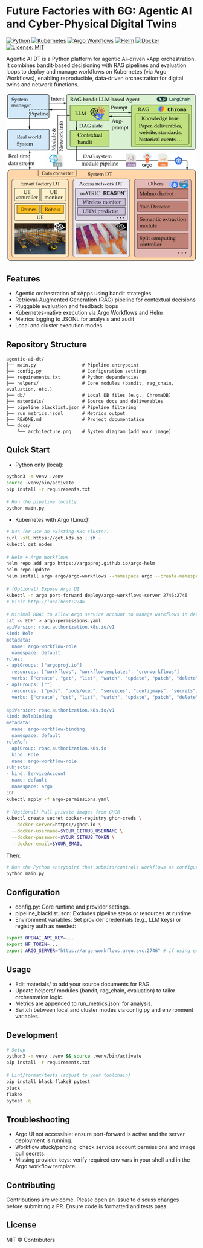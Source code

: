 # Future Factories with 6G: Agentic AI and Cyber-Physical Digital Twins

[![Python](https://img.shields.io/badge/Python-3.10%7C3.11-blue)](https://www.python.org/)
[![Kubernetes](https://img.shields.io/badge/Kubernetes-k3s%20%7C%20K8s-326ce5)](https://kubernetes.io/)
[![Argo Workflows](https://img.shields.io/badge/Argo%20Workflows-3.x-ef7b4d)](https://argoproj.github.io/argo-workflows/)
[![Helm](https://img.shields.io/badge/Helm-3.x-0f1689)](https://helm.sh/)
[![Docker](https://img.shields.io/badge/Docker-24%2B-2496ed)](https://www.docker.com/)
[![License: MIT](https://img.shields.io/badge/License-MIT-green.svg)](LICENSE)

Agentic AI DT is a Python platform for agentic AI–driven xApp orchestration. It combines bandit-based decisioning with RAG pipelines and evaluation loops to deploy and manage workflows on Kubernetes (via Argo Workflows), enabling reproducible, data‑driven orchestration for digital twins and network functions.

![Architecture](docs/architecture.png)

## Features
- Agentic orchestration of xApps using bandit strategies
- Retrieval-Augmented Generation (RAG) pipeline for contextual decisions
- Pluggable evaluation and feedback loops
- Kubernetes-native execution via Argo Workflows and Helm
- Metrics logging to JSONL for analysis and audit
- Local and cluster execution modes

## Repository Structure
```
agentic-ai-dt/
├── main.py                 # Pipeline entrypoint
├── config.py               # Configuration settings
├── requirements.txt        # Python dependencies
├── helpers/                # Core modules (bandit, rag_chain, evaluation, etc.)
├── db/                     # Local DB files (e.g., ChromaDB)
├── materials/              # Source docs and deliverables
├── pipeline_blacklist.json # Pipeline filtering
├── run_metrics.jsonl       # Metrics output
├── README.md               # Project documentation
└── docs/
    └── architecture.png    # System diagram (add your image)
```

## Quick Start

- Python only (local):
```bash
python3 -m venv .venv
source .venv/bin/activate
pip install -r requirements.txt

# Run the pipeline locally
python main.py
```

- Kubernetes with Argo (Linux):
```bash
# k3s (or use an existing K8s cluster)
curl -sfL https://get.k3s.io | sh -
kubectl get nodes

# Helm + Argo Workflows
helm repo add argo https://argoproj.github.io/argo-helm
helm repo update
helm install argo argo/argo-workflows --namespace argo --create-namespace

# (Optional) Expose Argo UI
kubectl -n argo port-forward deploy/argo-workflows-server 2746:2746
# Visit http://localhost:2746

# Minimal RBAC to allow Argo service account to manage workflows in default ns
cat <<'EOF' > argo-permissions.yaml
apiVersion: rbac.authorization.k8s.io/v1
kind: Role
metadata:
  name: argo-workflow-role
  namespace: default
rules:
- apiGroups: ["argoproj.io"]
  resources: ["workflows", "workflowtemplates", "cronworkflows"]
  verbs: ["create", "get", "list", "watch", "update", "patch", "delete"]
- apiGroups: [""]
  resources: ["pods", "pods/exec", "services", "configmaps", "secrets"]
  verbs: ["create", "get", "list", "watch", "update", "patch", "delete"]
---
apiVersion: rbac.authorization.k8s.io/v1
kind: RoleBinding
metadata:
  name: argo-workflow-binding
  namespace: default
roleRef:
  apiGroup: rbac.authorization.k8s.io
  kind: Role
  name: argo-workflow-role
subjects:
- kind: ServiceAccount
  name: default
  namespace: argo
EOF
kubectl apply -f argo-permissions.yaml

# (Optional) Pull private images from GHCR
kubectl create secret docker-registry ghcr-creds \
  --docker-server=https://ghcr.io \
  --docker-username=$YOUR_GITHUB_USERNAME \
  --docker-password=$YOUR_GITHUB_TOKEN \
  --docker-email=$YOUR_EMAIL
```

Then:
```bash
# Run the Python entrypoint that submits/controls workflows as configured
python main.py
```

## Configuration
- config.py: Core runtime and provider settings.
- pipeline_blacklist.json: Excludes pipeline steps or resources at runtime.
- Environment variables: Set provider credentials (e.g., LLM keys) or registry auth as needed:
```bash
export OPENAI_API_KEY=...
export HF_TOKEN=...
export ARGO_SERVER="https://argo-workflows.argo.svc:2746" # if using external access
```

## Usage
- Edit materials/ to add your source documents for RAG.
- Update helpers/ modules (bandit, rag_chain, evaluation) to tailor orchestration logic.
- Metrics are appended to run_metrics.jsonl for analysis.
- Switch between local and cluster modes via config.py and environment variables.

## Development
```bash
# Setup
python3 -m venv .venv && source .venv/bin/activate
pip install -r requirements.txt

# Lint/format/tests (adjust to your toolchain)
pip install black flake8 pytest
black .
flake8
pytest -q
```

## Troubleshooting
- Argo UI not accessible: ensure port-forward is active and the server deployment is running.
- Workflow stuck/pending: check service account permissions and image pull secrets.
- Missing provider keys: verify required env vars in your shell and in the Argo workflow template.

## Contributing
Contributions are welcome. Please open an issue to discuss changes before submitting a PR. Ensure code is formatted and tests pass.

## License
MIT © Contributors
